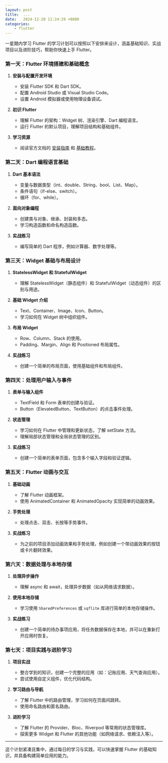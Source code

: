 ```yaml
---
layout: post
title:  ...
date:   2024-12-20 11:24:29 +0800
categories: 
    - flutter 
---
```


一星期内学习 Flutter 的学习计划可以按照以下安排来设计，涵盖基础知识、实战项目以及进阶技巧，帮助你快速上手 Flutter。

### 第一天：Flutter 环境搭建和基础概念
1. **安装与配置开发环境**
   - 安装 Flutter SDK 和 Dart SDK。
   - 配置 Android Studio 或 Visual Studio Code。
   - 设置 Android 模拟器或使用物理设备调试。
2. **初识 Flutter**
   - 理解 Flutter 的架构：Widget 树、渲染引擎、Dart 编程语言。
   - 运行 Flutter 的默认项目，理解项目结构和基础组件。

3. **学习资源**
   - 阅读官方文档的 [安装指南](https://flutter.dev/docs/get-started/install) 和 [基础教程](https://flutter.dev/docs/get-started/codelab)。

### 第二天：Dart 编程语言基础
1. **Dart 基本语法**
   - 变量与数据类型（int、double、String、bool、List、Map）。
   - 条件语句（if-else、switch）。
   - 循环（for、while）。
   
2. **面向对象编程**
   - 创建类与对象、继承、封装和多态。
   - 学习构造函数和命名构造函数。

3. **实战练习**
   - 编写简单的 Dart 程序，例如计算器、数字处理等。

### 第三天：Widget 基础与布局设计
1. **StatelessWidget 和 StatefulWidget**
   - 理解 StatelessWidget（静态组件）和 StatefulWidget（动态组件）的区别与用途。
   
2. **基础 Widget 介绍**
   - Text、Container、Image、Icon、Button。
   - 学习如何在 Widget 树中组织组件。

3. **布局 Widget**
   - Row、Column、Stack 的使用。
   - Padding、Margin、Align 和 Positioned 布局属性。

4. **实战练习**
   - 创建一个简单的布局页面，使用基础组件和布局组件。

### 第四天：处理用户输入与事件
1. **表单与输入组件**
   - TextField 和 Form 表单的创建与验证。
   - Button（ElevatedButton、TextButton）的点击事件处理。

2. **状态管理**
   - 学习如何在 Flutter 中管理和更新状态，了解 setState 方法。
   - 理解局部状态管理和全局状态管理的区别。

3. **实战练习**
   - 创建一个简单的表单页面，包含多个输入字段和验证逻辑。

### 第五天：Flutter 动画与交互
1. **基础动画**
   - 了解 Flutter 动画框架。
   - 使用 AnimatedContainer 和 AnimatedOpacity 实现简单的动画效果。

2. **手势处理**
   - 处理点击、双击、长按等手势事件。

3. **实战练习**
   - 为之前的项目添加动画效果和手势处理，例如创建一个带动画效果的按钮或卡片翻转效果。

### 第六天：数据处理与本地存储
1. **处理异步操作**
   - 理解 async 和 await，处理异步数据（如从网络请求数据）。
   
2. **使用本地存储**
   - 学习使用 `SharedPreferences` 或 `sqflite` 库进行简单的本地存储操作。
   
3. **实战练习**
   - 创建一个简单的待办事项应用，将任务数据保存在本地，并可以在重新打开应用时恢复。

### 第七天：项目实践与进阶学习
1. **项目实战**
   - 整合学到的知识，创建一个完整的应用（如：记账应用、天气查询应用）。
   - 尝试使用自定义组件，优化代码结构。

2. **学习路由与导航**
   - 了解 Flutter 中的路由管理，学习如何在页面间跳转。
   - 使用命名路由和匿名路由。

3. **进阶学习**
   - 了解 Flutter 的 Provider、Bloc、Riverpod 等常用的状态管理库。
   - 探索更多 Widget 和 Flutter 的其他功能（如网络请求、依赖注入等）。

---

这个计划紧凑且集中，通过每日的学习与实践，可以快速掌握 Flutter 的基础知识，并具备构建简单应用的能力。